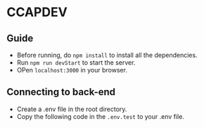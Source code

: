 # CCAPDEV

<!-- Generate functions to run the program -->

## Guide
- Before running, do ```npm install``` to install all the dependencies.
- Run ```npm run devStart``` to start the server.
- OPen ```localhost:3000``` in your browser.

## Connecting to back-end
- Create a .env file in the root directory.
- Copy the following code in the ```.env.test``` to your .env file.
